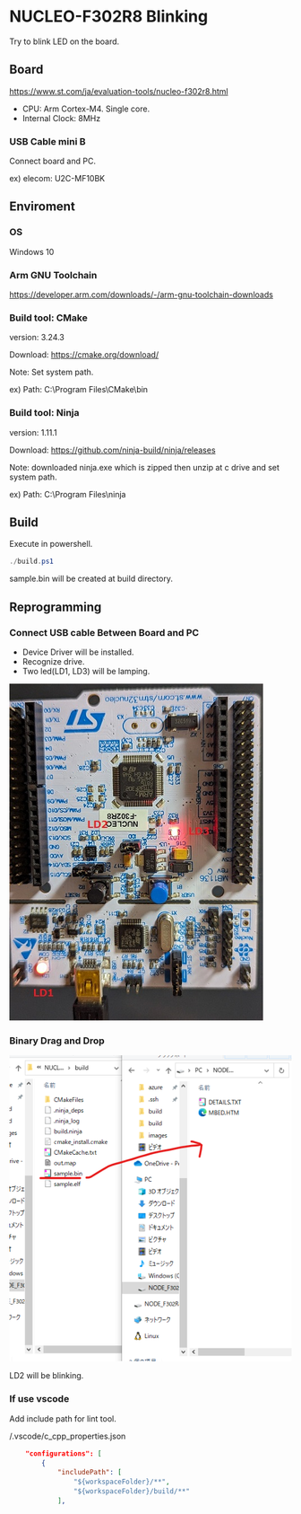 # NUCLEO-F302R8 Blinking

Try to blink LED on the board.

## Board

<https://www.st.com/ja/evaluation-tools/nucleo-f302r8.html>

* CPU: Arm Cortex-M4. Single core.
* Internal Clock: 8MHz

### USB Cable mini B

Connect board and PC.

ex) elecom: U2C-MF10BK

## Enviroment

### OS

Windows 10

### Arm GNU Toolchain

<https://developer.arm.com/downloads/-/arm-gnu-toolchain-downloads>

### Build tool: CMake

version: 3.24.3

Download: <https://cmake.org/download/>

Note: Set system path.

ex) Path: C:\Program Files\CMake\bin

### Build tool: Ninja

version: 1.11.1

Download: <https://github.com/ninja-build/ninja/releases>

Note: downloaded ninja.exe which is zipped then unzip at c drive and set system path.

ex) Path: C:\Program Files\ninja

## Build

Execute in powershell.

```powershell
./build.ps1
```

sample.bin will be created at build directory.

## Reprogramming

### Connect USB cable Between Board and PC

* Device Driver will be installed.
* Recognize drive.
* Two led(LD1, LD3) will be lamping.

![Board](/images/image-2023-09-09-Board.jpg)

### Binary Drag and Drop

![Drag and Drop](/images/image-2023-09-09-DraAndDrop.png)

LD2 will be blinking.

### If use vscode

Add include path for lint tool.

/.vscode/c_cpp_properties.json

```json
    "configurations": [
        {
            "includePath": [
                "${workspaceFolder}/**",
                "${workspaceFolder}/build/**"
            ],            
```
